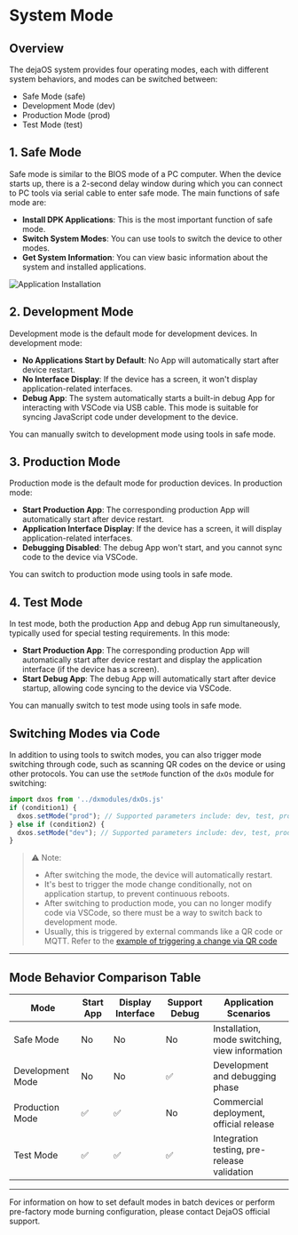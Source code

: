 # System Mode

## Overview

The dejaOS system provides four operating modes, each with different system behaviors, and modes can be switched between:

- Safe Mode (safe)
- Development Mode (dev)
- Production Mode (prod)
- Test Mode (test)

## 1. Safe Mode

Safe mode is similar to the BIOS mode of a PC computer. When the device starts up, there is a 2-second delay window during which you can connect to PC tools via serial cable to enter safe mode. The main functions of safe mode are:

- **Install DPK Applications**: This is the most important function of safe mode.
- **Switch System Modes**: You can use tools to switch the device to other modes.
- **Get System Information**: You can view basic information about the system and installed applications.

![Application Installation](/img/app_install2.png)

## 2. Development Mode

Development mode is the default mode for development devices. In development mode:

- **No Applications Start by Default**: No App will automatically start after device restart.
- **No Interface Display**: If the device has a screen, it won't display application-related interfaces.
- **Debug App**: The system automatically starts a built-in debug App for interacting with VSCode via USB cable. This mode is suitable for syncing JavaScript code under development to the device.

You can manually switch to development mode using tools in safe mode.

## 3. Production Mode

Production mode is the default mode for production devices. In production mode:

- **Start Production App**: The corresponding production App will automatically start after device restart.
- **Application Interface Display**: If the device has a screen, it will display application-related interfaces.
- **Debugging Disabled**: The debug App won't start, and you cannot sync code to the device via VSCode.

You can switch to production mode using tools in safe mode.

## 4. Test Mode

In test mode, both the production App and debug App run simultaneously, typically used for special testing requirements. In this mode:

- **Start Production App**: The corresponding production App will automatically start after device restart and display the application interface (if the device has a screen).
- **Start Debug App**: The debug App will automatically start after device startup, allowing code syncing to the device via VSCode.

You can manually switch to test mode using tools in safe mode.

## Switching Modes via Code

In addition to using tools to switch modes, you can also trigger mode switching through code, such as scanning QR codes on the device or using other protocols. You can use the `setMode` function of the `dxOs` module for switching:

```javascript
import dxos from '../dxmodules/dxOs.js'
if (condition1) {
  dxos.setMode("prod"); // Supported parameters include: dev, test, prod
} else if (condition2) {
  dxos.setMode("dev"); // Supported parameters include: dev, test, prod
}
```

> ⚠️ Note:
>
> - After switching the mode, the device will automatically restart.
> - It's best to trigger the mode change conditionally, not on application startup, to prevent continuous reboots.
> - After switching to production mode, you can no longer modify code via VSCode, so there must be a way to switch back to development mode.
> - Usually, this is triggered by external commands like a QR code or MQTT. Refer to the [example of triggering a change via QR code](https://github.com/DejaOS/DejaOS/tree/main/demos/dw200_v20/dw200_switch_mode)

---

## Mode Behavior Comparison Table

| Mode             | Start App | Display Interface | Support Debug | Application Scenarios                          |
| ---------------- | --------- | ----------------- | ------------- | ---------------------------------------------- |
| Safe Mode        | No        | No                | No            | Installation, mode switching, view information |
| Development Mode | No        | No                | ✅            | Development and debugging phase                |
| Production Mode  | ✅        | ✅                | No            | Commercial deployment, official release        |
| Test Mode        | ✅        | ✅                | ✅            | Integration testing, pre-release validation    |

---

For information on how to set default modes in batch devices or perform pre-factory mode burning configuration, please contact DejaOS official support.

